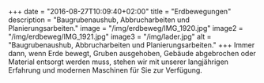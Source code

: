 +++
date = "2016-08-27T10:09:40+02:00"
title = "Erdbewegungen"
description = "Baugrubenaushub, Abbrucharbeiten und Planierungsarbeiten."
image = "/img/erdbeweg/IMG_1920.jpg"
image2 = "/img/erdbeweg/IMG_1921.jpg"
image3 = "/img/lader.jpg"
alt = "Baugrubenaushub, Abbrucharbeiten und Planierungsarbeiten."
+++
Immer dann, wenn Erde bewegt, Gruben ausgehoben, Gebäude abgebrochen oder Material entsorgt werden muss, stehen wir mit unserer langjährigen Erfahrung und modernen Maschinen für Sie zur Verfügung.  



<!-- 
<table class="ertable">
    <tr>
        <td class="nivo">
            <a href="/img/erdbeweg/IMG_1920.jpg" title="" data-lightbox-gallery="tokyo" data-lightbox-gallery="portfolio">
                <img src="/img/erdbeweg/IMG_1920.jpg">            
            </a>
        </td>
        <td class="nivo">
            <a href="/img/erdbeweg/IMG_1921.jpg" title="" data-lightbox-gallery="tokyo" data-lightbox-gallery="portfolio">
                <img src="/img/erdbeweg/IMG_1921.jpg">            
            </a>
        </td>
        <td class="nivo">
            <a href="/img/erdbeweg/IMG_1923.jpg" title="" data-lightbox-gallery="tokyo" data-lightbox-gallery="portfolio">
                <img src="/img/erdbeweg/IMG_1923.jpg">            
            </a>
        </td >
        <td class="nivo">
            <a href="/img/erdbeweg/IMG_1924.jpg" title="" data-lightbox-gallery="tokyo" data-lightbox-gallery="portfolio">
                <img src="/img/erdbeweg/IMG_1924.jpg">            
            </a>
        </td>
    </tr>
</table> -->
